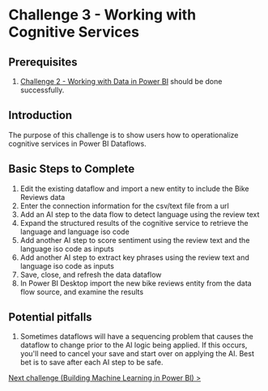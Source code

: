 # Challenge 3 - Working with Cognitive Services

## Prerequisites

1. [Challenge 2 - Working with Data in Power BI](./02-Dataflows.md) should be done successfully.


## Introduction

The purpose of this challenge is to show users how to operationalize cognitive services in Power BI Dataflows.


## Basic Steps to Complete
1. Edit the existing dataflow and import a new entity to include the Bike Reviews data
1. Enter the connection information for the csv/text file from a url
1. Add an AI step to the data flow to detect language using the review text
1. Expand the structured results of the cognitive service to retrieve the language and language iso code
1. Add another AI step to score sentiment using the review text and the language iso code as inputs
1. Add another AI step to extract key phrases using the review text and language iso code as inputs
1. Save, close, and refresh the data dataflow
1. In Power BI Desktop import the new bike reviews entity from the data flow source, and examine the results

## Potential pitfalls

1.  Sometimes dataflows will have a sequencing problem that causes the dataflow to change prior to the AI logic being applied.   If this occurs, you'll need to cancel your save and start over on applying the AI.  Best bet is to save after each AI step to be safe.


[Next challenge (Building Machine Learning in Power BI) >](./04-PowerBIAutoML.md)